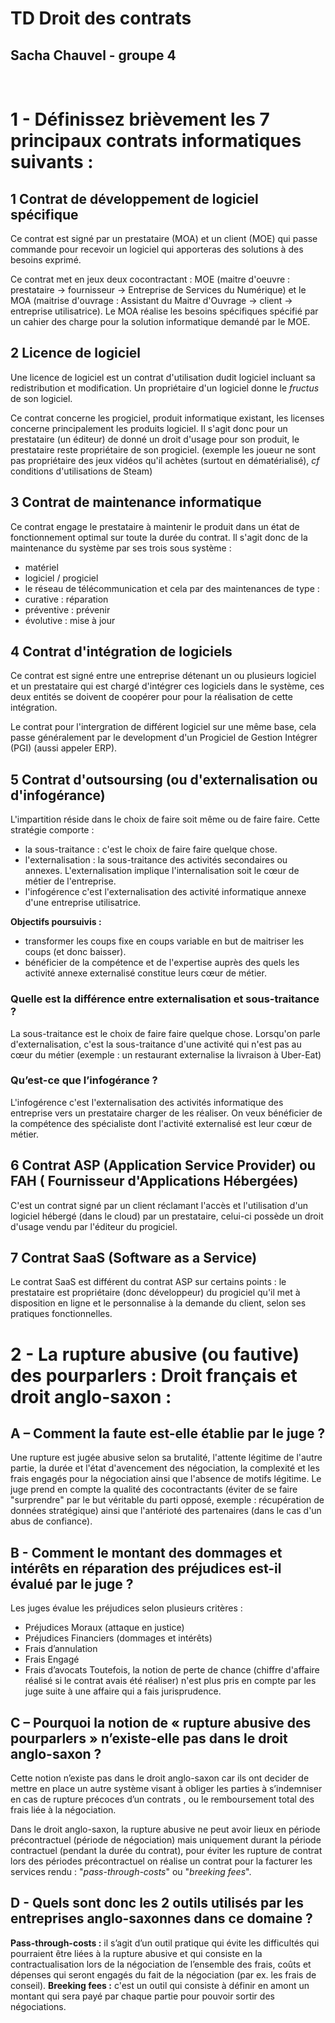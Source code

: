 # TD Droit des contrats
## Sacha Chauvel - groupe 4
<br>

# 1 - Définissez brièvement les 7 principaux contrats informatiques suivants : 
## 1 Contrat de développement de logiciel spécifique 
Ce contrat est signé par un prestataire (MOA) et un client (MOE) qui passe commande pour recevoir un logiciel qui apporteras des solutions à des besoins exprimé.

Ce contrat met en jeux deux cocontractant : MOE (maitre d'oeuvre : prestataire -> fournisseur -> Entreprise de Services du Numérique) et le MOA (maitrise d'ouvrage : Assistant du Maitre d'Ouvrage -> client -> entreprise utilisatrice).
Le MOA réalise les besoins spécifiques spécifié par un cahier des charge pour la solution informatique demandé par le MOE.

## 2 Licence de logiciel
Une licence de logiciel est un contrat d'utilisation dudit logiciel incluant sa redistribution et modification.
Un propriétaire d'un logiciel donne le *fructus* de son logiciel.

Ce contrat concerne les progiciel, produit informatique existant, les licenses concerne principalement les produits logiciel. Il s'agit donc pour un prestataire (un éditeur) de donné un droit d'usage pour son produit, le prestataire reste propriétaire de son progiciel. (exemple les joueur ne sont pas propriétaire des jeux vidéos qu'il achètes (surtout en dématérialisé), *cf* conditions d'utilisations de Steam)
## 3 Contrat de maintenance informatique 
Ce contrat engage le prestataire à maintenir le produit dans un état de fonctionnement optimal sur toute la durée du contrat.
Il s'agit donc de la maintenance du système par ses trois sous système : 
- matériel
- logiciel / progiciel 
- le réseau de télécommunication
et cela par des maintenances de type : 
- curative : réparation
- préventive : prévenir
- évolutive : mise à jour
## 4 Contrat d'intégration de logiciels 
Ce contrat est signé entre une entreprise détenant un ou plusieurs logiciel et un prestataire qui est chargé d'intégrer ces logiciels dans le système, ces deux entités se doivent de coopérer pour pour la réalisation de cette intégration.

Le contrat pour l'intergration de différent logiciel sur une même base, cela passe généralement par le development d'un Progiciel de Gestion Intégrer (PGI) (aussi appeler ERP).
## 5 Contrat d'outsoursing (ou d'externalisation ou d'infogérance) 
L'impartition réside dans le choix de faire soit même ou de faire faire. Cette stratégie comporte :
- la sous-traitance : c'est le choix de faire faire quelque chose. 
- l'externalisation : la sous-traitance des activités secondaires ou annexes. L'externalisation implique l'internalisation soit le cœur de métier de l'entreprise.
- l'infogérence c'est l'externalisation des activité informatique annexe d'une entreprise utilisatrice.

**Objectifs poursuivis :**
- transformer les coups fixe en coups variable en but de maitriser les coups (et donc baisser).
- bénéficier de la compétence et de l'expertise auprès des quels les activité annexe externalisé constitue leurs cœur de métier.
### Quelle est la différence entre externalisation et sous-traitance ?
La sous-traitance est le choix de faire faire quelque chose. Lorsqu'on parle d'externalisation, c'est la sous-traitance d'une activité qui n'est pas au cœur du métier (exemple : un restaurant externalise la livraison à Uber-Eat)

### Qu’est-ce que l’infogérance ? 
L'infogérence c'est l'externalisation des activités informatique des entreprise vers un prestataire charger de les réaliser.
On veux bénéficier de la compétence des spécialiste dont l'activité externalisé est leur cœur de métier.
## 6 Contrat ASP (Application Service Provider) ou FAH ( Fournisseur d'Applications Hébergées) 
C'est un contrat signé par un client réclamant l'accès et l'utilisation d'un logiciel hébergé (dans le cloud) par un prestataire, celui-ci possède un droit d'usage vendu par l'éditeur du progiciel.
## 7 Contrat SaaS (Software as a Service)
Le contrat SaaS est différent du contrat ASP sur certains points : le prestataire est propriétaire (donc développeur) du progiciel qu'il met à disposition en ligne et le personnalise à la demande du client, selon ses pratiques fonctionnelles.

# 2 - La rupture abusive (ou fautive) des pourparlers : Droit français et droit anglo-saxon : 
## A – Comment la faute est-elle établie par le juge ? 
Une rupture est jugée abusive selon sa brutalité, l'attente légitime de l'autre partie, la durée et l'état d'avencement des négociation, la complexité et les frais engagés pour la négociation ainsi que l'absence de motifs légitime.
Le juge prend en compte la qualité des cocontractants (éviter de se faire "surprendre" par le but véritable du parti opposé, exemple : récupération de données stratégique) ainsi que l'antérioté des partenaires (dans le cas d'un abus de confiance).
## B - Comment le montant des dommages et intérêts en réparation des préjudices est-il évalué par le juge ? 
Les juges évalue les préjudices selon plusieurs critères :
- Préjudices Moraux (attaque en justice)
- Préjudices Financiers (dommages et intérêts)
- Frais d’annulation
- Frais Engagé
- Frais d’avocats
Toutefois, la notion de perte de chance (chiffre d'affaire réalisé si le contrat avais été réaliser) n'est plus pris en compte par les juge suite à une affaire qui a fais jurisprudence.

## C – Pourquoi la notion de « rupture abusive des pourparlers » n’existe-elle pas dans le droit anglo-saxon ? 
 Cette notion n’existe pas dans le droit anglo-saxon car ils ont decider de mettre en place un autre système visant à obliger les parties à s’indemniser en cas de rupture précoces d’un contrats , ou le remboursement total des frais liée à la négociation.
 
 Dans le droit anglo-saxon, la rupture abusive ne peut avoir lieux en période précontractuel (période de négociation) mais uniquement durant la période contractuel (pendant la durée du contrat), pour éviter les rupture de contrat lors des périodes précontractuel on réalise un contrat pour la facturer les services rendu : "*pass-through-costs*" ou "*breeking fees*".
## D - Quels sont donc les 2 outils utilisés par les entreprises anglo-saxonnes dans ce domaine ?
**Pass-through-costs :** il s’agit d’un outil pratique qui évite les difficultés qui pourraient être liées à la rupture abusive et qui consiste en la contractualisation lors de la négociation de l’ensemble des frais, coûts et dépenses qui seront engagés du fait de la négociation (par ex. les frais de conseil).
**Breeking fees :** c'est un outil qui consiste à définir en amont un montant qui sera payé par chaque partie pour pouvoir sortir des négociations.
